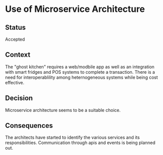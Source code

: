 # Use of Microservice Architecture

## Status
Accepted

## Context 

The "ghost kitchen" requires a web/modbile app as well as an integration with smart fridges and POS systems to complete a transaction.
There is a need for interoperablility among heternogeneous systems while being cost effective.

## Decision

Microservice architecture seems to be a suitable choice.

## Consequences

The architects have started to identify the various services and its responsibilities. 
Communication through apis and events is being planned out.


